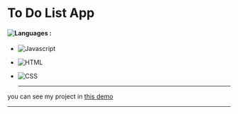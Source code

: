 # To Do List App

#### ![Languages](https://img.shields.io/github/languages/count/zeynab-jalalian/ToDoListApp) :
 - ![Javascript](https://img.shields.io/badge/javascript-yellow)
 - ![HTML](https://img.shields.io/badge/Html-orange)
 - ![CSS](https://img.shields.io/badge/Css-blue)
   
   ---
 you can see my project in [this demo](https://zeynab-jalalian.github.io/ToDoListApp/)
  ___
